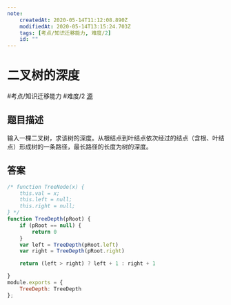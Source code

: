```yaml
---
note:
    createdAt: 2020-05-14T11:12:08.890Z
    modifiedAt: 2020-05-14T13:15:24.703Z
    tags: [考点/知识迁移能力, 难度/2]
    id: ""
---
```

# 二叉树的深度
#考点/知识迁移能力 #难度/2 [源](https://www.nowcoder.com/practice/435fb86331474282a3499955f0a41e8b?tpId=13&tqId=11191&tPage=1&rp=1&ru=/ta/coding-interviews&qru=/ta/coding-interviews/question-ranking)
<!-- @crossnote.comment "id":"b7d6a328-f7c7-4110-952b-7244ddbf63da" --> 
## 题目描述
输入一棵二叉树，求该树的深度。从根结点到叶结点依次经过的结点（含根、叶结点）形成树的一条路径，最长路径的长度为树的深度。

## 答案

```javascript
/* function TreeNode(x) {
    this.val = x;
    this.left = null;
    this.right = null;
} */
function TreeDepth(pRoot) {
    if (pRoot == null) {
        return 0
    }
    var left = TreeDepth(pRoot.left)
    var right = TreeDepth(pRoot.right)

    return (left > right) ? left + 1 : right + 1

}
module.exports = {
    TreeDepth: TreeDepth
};
```

